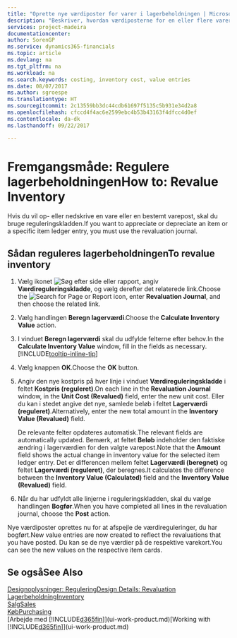 ```yaml
---
title: "Oprette nye værdiposter for varer i lagerbeholdningen | Microsoft Docs"
description: "Beskriver, hvordan værdiposterne for en eller flere varer på lageret kan op- eller nedskrives ved at bogføre deres aktuelle, beregnede værdi."
services: project-madeira
documentationcenter: 
author: SorenGP
ms.service: dynamics365-financials
ms.topic: article
ms.devlang: na
ms.tgt_pltfrm: na
ms.workload: na
ms.search.keywords: costing, inventory cost, value entries
ms.date: 08/07/2017
ms.author: sgroespe
ms.translationtype: HT
ms.sourcegitcommit: 2c13559bb3dc44cdb61697f5135c5b931e34d2a8
ms.openlocfilehash: cfccd4f4ac6e2599ebc4b53b43163f4dfcc4d0ef
ms.contentlocale: da-dk
ms.lasthandoff: 09/22/2017

---
```

# <a name="how-to-revalue-inventory"></a><span data-ttu-id="786fb-103">Fremgangsmåde: Regulere lagerbeholdningen</span><span class="sxs-lookup"><span data-stu-id="786fb-103">How to: Revalue Inventory</span></span>
<span data-ttu-id="786fb-104">Hvis du vil op- eller nedskrive en vare eller en bestemt varepost, skal du bruge reguleringskladden.</span><span class="sxs-lookup"><span data-stu-id="786fb-104">If you want to appreciate or depreciate an item or a specific item ledger entry, you must use the revaluation journal.</span></span>

## <a name="to-revalue-inventory"></a><span data-ttu-id="786fb-105">Sådan reguleres lagerbeholdningen</span><span class="sxs-lookup"><span data-stu-id="786fb-105">To revalue inventory</span></span>
1. <span data-ttu-id="786fb-106">Vælg ikonet ![Søg efter side eller rapport](media/ui-search/search_small.png "Ikonet Søg efter side eller rapport"), angiv **Værdireguleringskladde**, og vælg derefter det relaterede link.</span><span class="sxs-lookup"><span data-stu-id="786fb-106">Choose the ![Search for Page or Report](media/ui-search/search_small.png "Search for Page or Report icon") icon, enter **Revaluation Journal**, and then choose the related link.</span></span>
2. <span data-ttu-id="786fb-107">Vælg handlingen **Beregn lagerværdi**.</span><span class="sxs-lookup"><span data-stu-id="786fb-107">Choose the **Calculate Inventory Value** action.</span></span>
3. <span data-ttu-id="786fb-108">I vinduet **Beregn lagerværdi** skal du udfylde felterne efter behov.</span><span class="sxs-lookup"><span data-stu-id="786fb-108">In the **Calculate Inventory Value** window, fill in the fields as necessary.</span></span> [!INCLUDE[tooltip-inline-tip](includes/tooltip-inline-tip_md.md)]
4. <span data-ttu-id="786fb-109">Vælg knappen **OK**.</span><span class="sxs-lookup"><span data-stu-id="786fb-109">Choose the **OK** button.</span></span>
5. <span data-ttu-id="786fb-110">Angiv den nye kostpris på hver linje i vinduet **Værdireguleringskladde** i feltet **Kostpris (reguleret)**.</span><span class="sxs-lookup"><span data-stu-id="786fb-110">On each line in the **Revaluation Journal** window, in the **Unit Cost (Revalued)** field, enter the new unit cost.</span></span> <span data-ttu-id="786fb-111">Eller du kan i stedet angive det nye, samlede beløb i feltet **Lagerværdi (reguleret)**.</span><span class="sxs-lookup"><span data-stu-id="786fb-111">Alternatively, enter the new total amount in the **Inventory Value (Revalued)** field.</span></span>

    <span data-ttu-id="786fb-112">De relevante felter opdateres automatisk.</span><span class="sxs-lookup"><span data-stu-id="786fb-112">The relevant fields are automatically updated.</span></span> <span data-ttu-id="786fb-113">Bemærk, at feltet **Beløb** indeholder den faktiske ændring i lagerværdien for den valgte varepost.</span><span class="sxs-lookup"><span data-stu-id="786fb-113">Note that the **Amount** field shows the actual change in inventory value for the selected item ledger entry.</span></span> <span data-ttu-id="786fb-114">Det er differencen mellem feltet **Lagerværdi (beregnet)** og feltet **Lagerværdi (reguleret)**, der beregnes.</span><span class="sxs-lookup"><span data-stu-id="786fb-114">It calculates the difference between the **Inventory Value (Calculated)** field and the **Inventory Value (Revalued)** field.</span></span>
6. <span data-ttu-id="786fb-115">Når du har udfyldt alle linjerne i reguleringskladden, skal du vælge handlingen **Bogfør**.</span><span class="sxs-lookup"><span data-stu-id="786fb-115">When you have completed all lines in the revaluation journal, choose the **Post** action.</span></span>

<span data-ttu-id="786fb-116">Nye værdiposter oprettes nu for at afspejle de værdireguleringer, du har bogført.</span><span class="sxs-lookup"><span data-stu-id="786fb-116">New value entries are now created to reflect the revaluations that you have posted.</span></span> <span data-ttu-id="786fb-117">Du kan se de nye værdier på de respektive varekort.</span><span class="sxs-lookup"><span data-stu-id="786fb-117">You can see the new values on the respective item cards.</span></span>

## <a name="see-also"></a><span data-ttu-id="786fb-118">Se også</span><span class="sxs-lookup"><span data-stu-id="786fb-118">See Also</span></span>
[<span data-ttu-id="786fb-119">Designoplysninger: Regulering</span><span class="sxs-lookup"><span data-stu-id="786fb-119">Design Details: Revaluation</span></span>](design-details-revaluation.md)  
[<span data-ttu-id="786fb-120">Lagerbeholdning</span><span class="sxs-lookup"><span data-stu-id="786fb-120">Inventory</span></span>](inventory-manage-inventory.md)  
[<span data-ttu-id="786fb-121">Salg</span><span class="sxs-lookup"><span data-stu-id="786fb-121">Sales</span></span>](sales-manage-sales.md)  
[<span data-ttu-id="786fb-122">Køb</span><span class="sxs-lookup"><span data-stu-id="786fb-122">Purchasing</span></span>](purchasing-manage-purchasing.md)  
<span data-ttu-id="786fb-123">[Arbejde med [!INCLUDE[d365fin](includes/d365fin_md.md)]](ui-work-product.md)</span><span class="sxs-lookup"><span data-stu-id="786fb-123">[Working with [!INCLUDE[d365fin](includes/d365fin_md.md)]](ui-work-product.md)</span></span>

